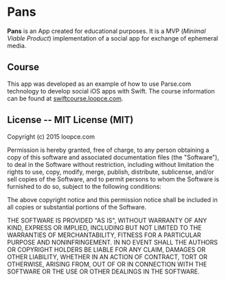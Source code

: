 Pans
====

**Pans** is an App created for educational purposes. It is a
MVP (*Minimal Viable Product*) implementation of a social app for exchange
of ephemeral media.

## Course

This app was developed as an example of how to use Parse.com technology to
develop social iOS apps with Swift. The course information can be found at
[swiftcourse.loopce.com](http://swiftcourse.loopce.com).

## License -- MIT License (MIT)

Copyright (c) 2015 loopce.com

Permission is hereby granted, free of charge, to any person obtaining a copy
of this software and associated documentation files (the "Software"), to deal
in the Software without restriction, including without limitation the rights
to use, copy, modify, merge, publish, distribute, sublicense, and/or sell
copies of the Software, and to permit persons to whom the Software is
furnished to do so, subject to the following conditions:

The above copyright notice and this permission notice shall be included in all
copies or substantial portions of the Software.

THE SOFTWARE IS PROVIDED "AS IS", WITHOUT WARRANTY OF ANY KIND, EXPRESS OR
IMPLIED, INCLUDING BUT NOT LIMITED TO THE WARRANTIES OF MERCHANTABILITY,
FITNESS FOR A PARTICULAR PURPOSE AND NONINFRINGEMENT. IN NO EVENT SHALL THE
AUTHORS OR COPYRIGHT HOLDERS BE LIABLE FOR ANY CLAIM, DAMAGES OR OTHER
LIABILITY, WHETHER IN AN ACTION OF CONTRACT, TORT OR OTHERWISE, ARISING FROM,
OUT OF OR IN CONNECTION WITH THE SOFTWARE OR THE USE OR OTHER DEALINGS IN THE
SOFTWARE.
